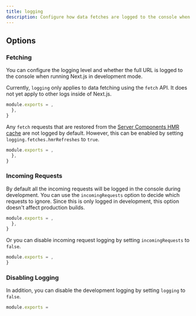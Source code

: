 ```yaml
---
title: logging
description: Configure how data fetches are logged to the console when running Next.js in development mode.
---
```


## Options

### Fetching

You can configure the logging level and whether the full URL is logged to the console when running Next.js in development mode.

Currently, `logging` only applies to data fetching using the `fetch` API. It does not yet apply to other logs inside of Next.js.

```js filename="next.config.js"
module.exports = ,
  },
}
```

Any `fetch` requests that are restored from the [Server Components HMR cache](/docs/app/api-reference/config/next-config-js/serverComponentsHmrCache) are not logged by default. However, this can be enabled by setting `logging.fetches.hmrRefreshes` to `true`.

```js filename="next.config.js"
module.exports = ,
  },
}
```

### Incoming Requests

By default all the incoming requests will be logged in the console during development. You can use the `incomingRequests` option to decide which requests to ignore.
Since this is only logged in development, this option doesn't affect production builds.

```js filename="next.config.js"
module.exports = ,
  },
}
```

Or you can disable incoming request logging by setting `incomingRequests` to `false`.

```js filename="next.config.js"
module.exports = ,
}
```

### Disabling Logging

In addition, you can disable the development logging by setting `logging` to `false`.

```js filename="next.config.js"
module.exports =
```
